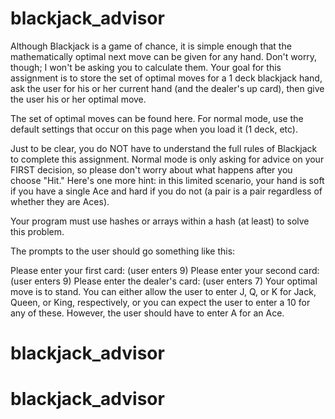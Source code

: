 # blackjack_advisor
Although Blackjack is a game of chance, it is simple enough that the mathematically optimal next move can be given for any hand. Don't worry, though; I won't be asking you to calculate them. Your goal for this assignment is to store the set of optimal moves for a 1 deck blackjack hand, ask the user for his or her current hand (and the dealer's up card), then give the user his or her optimal move.

The set of optimal moves can be found here. For normal mode, use the default settings that occur on this page when you load it (1 deck, etc).

Just to be clear, you do NOT have to understand the full rules of Blackjack to complete this assignment. Normal mode is only asking for advice on your FIRST decision, so please don't worry about what happens after you choose "Hit." Here's one more hint: in this limited scenario, your hand is soft if you have a single Ace and hard if you do not (a pair is a pair regardless of whether they are Aces).

Your program must use hashes or arrays within a hash (at least) to solve this problem.

The prompts to the user should go something like this:

Please enter your first card:
(user enters 9)
Please enter your second card:
(user enters 9)
Please enter the dealer's card:
(user enters 7)
Your optimal move is to stand.
You can either allow the user to enter J, Q, or K for Jack, Queen, or King, respectively, or you can expect the user to enter a 10 for any of these. However, the user should have to enter A for an Ace.
# blackjack_advisor
# blackjack_advisor
